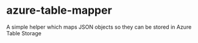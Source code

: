 # azure-table-mapper
A simple helper which maps JSON objects so they can be stored in Azure Table Storage
